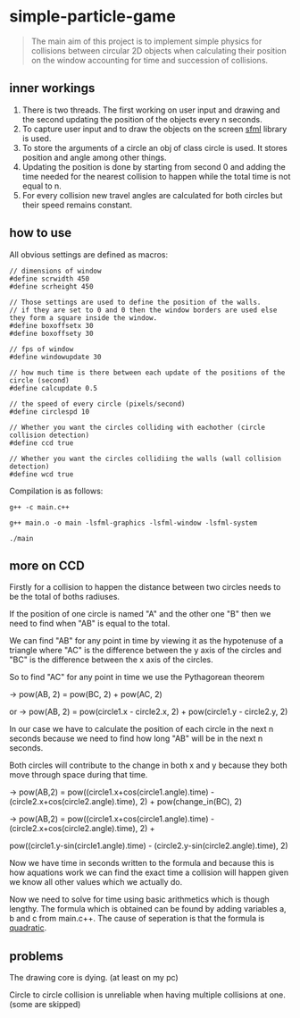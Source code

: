 # simple-particle-game

> The main aim of this project is to implement simple physics for collisions between circular 2D objects when calculating their position on the window accounting  for time and succession of collisions.

## inner workings

1. There is two threads. The first working on user input and drawing and the second updating the position of the objects every n seconds.
2. To capture user input and to draw the objects on the screen [sfml](https://www.sfml-dev.org/) library is used.
3. To store the arguments of a circle an obj of class circle is used. It stores position and angle among other things.
4. Updating the position is done by starting from second 0 and adding the time needed for the nearest collision to happen while the total time is not equal to n.
5. For every collision new travel angles are calculated for both circles but their speed remains constant.

## how to use

All obvious settings are defined as macros:

```
// dimensions of window
#define scrwidth 450
#define scrheight 450

// Those settings are used to define the position of the walls. 
// if they are set to 0 and 0 then the window borders are used else they form a square inside the window.
#define boxoffsetx 30
#define boxoffsety 30

// fps of window
#define windowupdate 30

// how much time is there between each update of the positions of the circle (second)
#define calcupdate 0.5

// the speed of every circle (pixels/second)
#define circlespd 10

// Whether you want the circles colliding with eachother (circle collision detection)
#define ccd true

// Whether you want the circles collidiing the walls (wall collision detection)
#define wcd true
```

Compilation is as follows:

```
g++ -c main.c++

g++ main.o -o main -lsfml-graphics -lsfml-window -lsfml-system

./main
```

## more on CCD

Firstly for a collision to happen the distance between two circles needs to be the total of boths radiuses.

If the position of one circle is named "A" and the other one "B" then we need to find when "AB" is equal to the total.

We can find "AB" for any point in time by viewing it as the hypotenuse of a triangle where "AC" is the difference between the y axis
of the circles and "BC" is the difference between the x axis of the circles.

So to find "AC" for any point in time we use the Pythagorean theorem 

-> pow(AB, 2) = pow(BC, 2) + pow(AC, 2)

or -> pow(AB, 2) = pow(circle1.x - circle2.x, 2) + pow(circle1.y - circle2.y, 2)


In our case we have to calculate the position of each circle in the next n seconds because we need to find how long "AB" will be in the next n seconds.

Both circles will contribute to the change in both x and y because they both move through space during that time.

-> pow(AB,2) = pow((circle1.x+cos(circle1.angle).time) - (circle2.x+cos(circle2.angle).time), 2) + pow(change_in(BC), 2)


-> pow(AB,2) = pow((circle1.x+cos(circle1.angle).time) - (circle2.x+cos(circle2.angle).time), 2) + 

pow((circle1.y-sin(circle1.angle).time) - (circle2.y-sin(circle2.angle).time), 2)

Now we have time in seconds written to the formula and because this is how aquations work we can find the exact time a collision will happen given we know all other values which we actually do.

Now we need to solve for time using basic arithmetics which is though lengthy. The formula which is obtained can be found by adding variables a, b and c from main.c++. The cause of seperation is that the formula is [quadratic](https://en.wikipedia.org/wiki/Quadratic_formula).

## problems

The drawing core is dying. (at least on my pc)

Circle to circle collision is unreliable when having multiple collisions at one. (some are skipped)